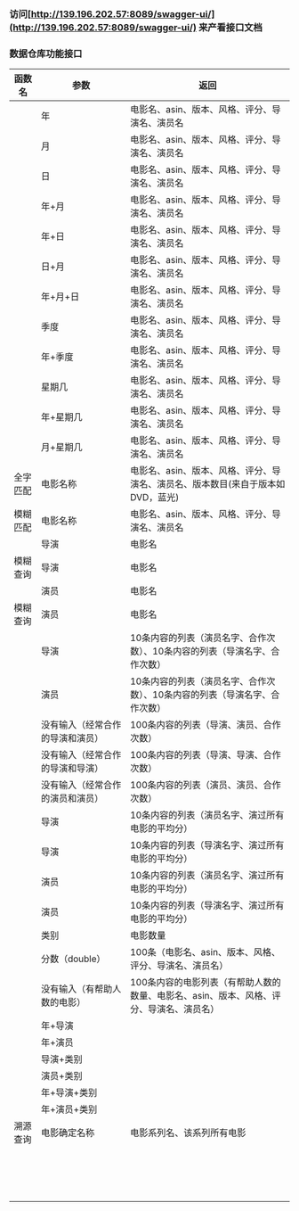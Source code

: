 

### 访问[http://139.196.202.57:8089/swagger-ui/](http://139.196.202.57:8089/swagger-ui/) 来产看接口文档

### 数据仓库功能接口

| 函数名   | 参数                             | 返回                                                         |
| -------- | -------------------------------- | ------------------------------------------------------------ |
|          | 年                               | 电影名、asin、版本、风格、评分、导演名、演员名               |
|          | 月                               | 电影名、asin、版本、风格、评分、导演名、演员名               |
|          | 日                               | 电影名、asin、版本、风格、评分、导演名、演员名               |
|          | 年+月                            | 电影名、asin、版本、风格、评分、导演名、演员名               |
|          | 年+日                            | 电影名、asin、版本、风格、评分、导演名、演员名               |
|          | 日+月                            | 电影名、asin、版本、风格、评分、导演名、演员名               |
|          | 年+月+日                         | 电影名、asin、版本、风格、评分、导演名、演员名               |
|          | 季度                             | 电影名、asin、版本、风格、评分、导演名、演员名               |
|          | 年+季度                          | 电影名、asin、版本、风格、评分、导演名、演员名               |
|          | 星期几                           | 电影名、asin、版本、风格、评分、导演名、演员名               |
|          | 年+星期几                        | 电影名、asin、版本、风格、评分、导演名、演员名               |
|          | 月+星期几                        | 电影名、asin、版本、风格、评分、导演名、演员名               |
| 全字匹配 | 电影名称                         | 电影名、asin、版本、风格、评分、导演名、演员名、版本数目(来自于版本如DVD，蓝光) |
| 模糊匹配 | 电影名称                         | 电影名、asin、版本、风格、评分、导演名、演员名               |
|          | 导演                             | 电影名                                                       |
| 模糊查询 | 导演                             | 电影名                                                       |
|          | 演员                             | 电影名                                                       |
| 模糊查询 | 演员                             | 电影名                                                       |
|          | 导演                             | 10条内容的列表（演员名字、合作次数）、10条内容的列表（导演名字、合作次数） |
|          | 演员                             | 10条内容的列表（演员名字、合作次数）、10条内容的列表（导演名字、合作次数） |
|          | 没有输入（经常合作的导演和演员） | 100条内容的列表（导演、演员、合作次数）                      |
|          | 没有输入（经常合作的导演和导演） | 100条内容的列表（导演、导演、合作次数）                      |
|          | 没有输入（经常合作的演员和演员） | 100条内容的列表（演员、演员、合作次数）                      |
|          | 导演                             | 10条内容的列表（演员名字、演过所有电影的平均分）             |
|          | 导演                             | 10条内容的列表（导演名字、演过所有电影的平均分）             |
|          | 演员                             | 10条内容的列表（演员名字、演过所有电影的平均分）             |
|          | 演员                             | 10条内容的列表（导演名字、演过所有电影的平均分）             |
|          | 类别                             | 电影数量                                                     |
|          | 分数（double）                   | 100条（电影名、asin、版本、风格、评分、导演名、演员名）      |
|          | 没有输入（有帮助人数的电影）     | 100条内容的电影列表（有帮助人数的数量、电影名、asin、版本、风格、评分、导演名、演员名） |
|          | 年+导演                          |                                                              |
|          | 年+演员                          |                                                              |
|          | 导演+类别                        |                                                              |
|          | 演员+类别                        |                                                              |
|          | 年+导演+类别                     |                                                              |
|          | 年+演员+类别                     |                                                              |
| 溯源查询 | 电影确定名称                     | 电影系列名、该系列所有电影                                   |
|          |                                  |                                                              |
|          |                                  |                                                              |
|          |                                  |                                                              |
|          |                                  |                                                              |
|          |                                  |                                                              |
|          |                                  |                                                              |
|          |                                  |                                                              |
|          |                                  |                                                              |
|          |                                  |                                                              |
|          |                                  |                                                              |
|          |                                  |                                                              |
|          |                                  |                                                              |
|          |                                  |                                                              |
|          |                                  |                                                              |
|          |                                  |                                                              |
|          |                                  |                                                              |
